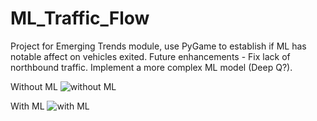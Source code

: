 # ML_Traffic_Flow
Project for Emerging Trends module, use PyGame to establish if ML has notable affect on vehicles exited.
Future enhancements - Fix lack of northbound traffic. Implement a more complex ML model (Deep Q?).

Without ML
![without ML](https://github.com/user-attachments/assets/d48676ed-7671-4eb1-89b8-b88f7574df53)


With ML
![with ML](https://github.com/user-attachments/assets/ce16cefa-b446-4609-b285-81999da814d7)
